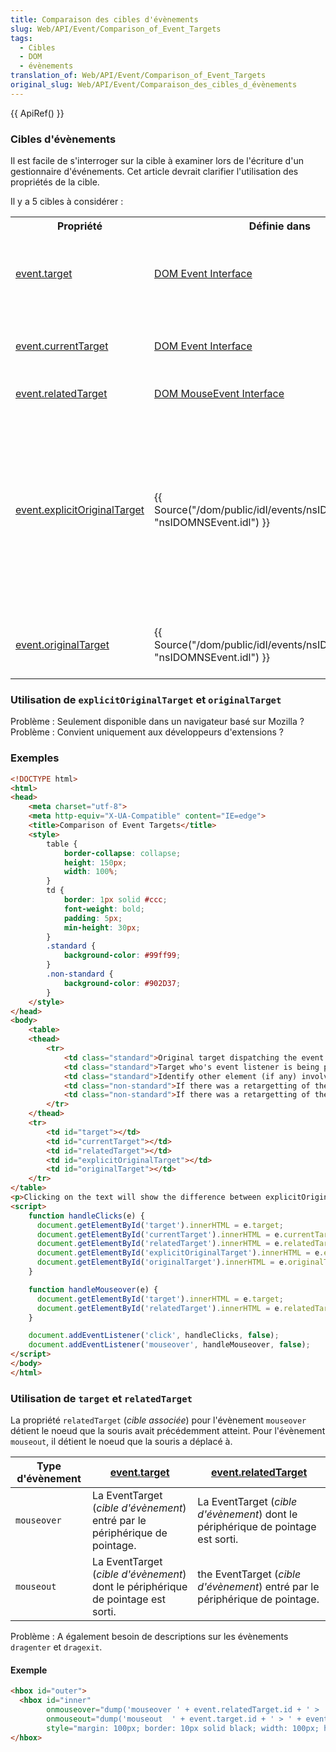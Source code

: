 ```yaml
---
title: Comparaison des cibles d'évènements
slug: Web/API/Event/Comparison_of_Event_Targets
tags:
  - Cibles
  - DOM
  - évènements
translation_of: Web/API/Event/Comparison_of_Event_Targets
original_slug: Web/API/Event/Comparaison_des_cibles_d_évènements
---
```

{{ ApiRef() }}

### Cibles d'évènements

Il est facile de s'interroger sur la cible à examiner lors de l'écriture d'un gestionnaire d'événements. Cet article devrait clarifier l'utilisation des propriétés de la cible.

Il y a 5 cibles à considérer :

<table class="standard-table">
  <tbody>
    <tr>
      <th>Propriété</th>
      <th>Définie dans</th>
      <th>Objectif</th>
    </tr>
    <tr>
      <td><a href="/en/DOM/event.target">event.target</a></td>
      <td>
        <a href="http://www.w3.org/TR/DOM-Level-2/events.html#Events-interface"
          >DOM Event Interface</a
        >
      </td>
      <td>
        <p>
          L'élément DOM sur le côté gauche de l'appel qui a déclenché cet
          événement, par exemple :
        </p>
        <pre class="eval"><em>element</em>.dispatchEvent(<em>event</em>)
</pre>
      </td>
    </tr>
    <tr>
      <td><a href="/en/DOM/event.currentTarget">event.currentTarget</a></td>
      <td>
        <a href="https://www.w3.org/TR/DOM-Level-2/events.html#Events-interface"
          >DOM Event Interface</a
        >
      </td>
      <td>
        La
        <a
          href="http://www.w3.org/TR/DOM-Level-2/events.html#Events-EventTarget"
          ><code>EventTarget</code></a
        >
        (<em>cible d'évènement</em>) que les
        <a
          href="http://www.w3.org/TR/DOM-Level-2/events.html#Events-EventListener"
          ><code>EventListeners</code></a
        >
        traitent actuellement. Au fur et à mesure de la capture et de la
        diffusion des évènements, cette valeur change.
      </td>
    </tr>
    <tr>
      <td><a href="/en/DOM/event.relatedTarget">event.relatedTarget</a></td>
      <td>
        <a href="http://www.w3.org/TR/DOM-Level-2/events.html#Events-MouseEvent"
          >DOM MouseEvent Interface</a
        >
      </td>
      <td>Identifie une cible secondaire pour l'évènement.</td>
    </tr>
    <tr>
      <td>
        <a href="/en/DOM/event.explicitOriginalTarget"
          >event.explicitOriginalTarget</a
        >
      </td>
      <td>
        {{ Source("/dom/public/idl/events/nsIDOMNSEvent.idl", "nsIDOMNSEvent.idl") }}
      </td>
      <td>
        {{ Non-standard_inline() }} Si l'évènement a été reciblé pour
        quelque raison autre que un passage de limite anonyme, il sera défini
        sur la cible avant le reciblage. Par exemple, les évènements de souris
        sont reciblés vers leur noeud parent quand ils surviennent sur des
        noeuds de texte ({{ Bug("185889") }}), et, dans ce cas,
        <code>.target</code> affichera le parent
        <code>.explicitOriginalTarget</code> et le noeud de texte.<br />Contrairement
        à <code>.originalTarget</code>,
        <code>.explicitOriginalTarget</code> n'aura jamais de contenu anonyme.
      </td>
    </tr>
    <tr>
      <td><a href="/en/DOM/event.originalTarget">event.originalTarget</a></td>
      <td>
        {{ Source("/dom/public/idl/events/nsIDOMNSEvent.idl", "nsIDOMNSEvent.idl") }}
      </td>
      <td>
        {{ Non-standard_inline() }} La cible originale de l'évènement,
        avant tout reciblage. Voir
        <a
          href="/en-US/docs/XBL/XBL_1.0_Reference/Anonymous_Content#Event_Flow_and_Targeting"
          >Anonymous Content#Event_Flow_and_Targeting</a
        >
        pour plus de détails.
      </td>
    </tr>
  </tbody>
</table>

### Utilisation de `explicitOriginalTarget` et `originalTarget`

Problème : Seulement disponible dans un navigateur basé sur Mozilla ? Problème : Convient uniquement aux développeurs d'extensions ?

### Exemples

```html
<!DOCTYPE html>
<html>
<head>
    <meta charset="utf-8">
    <meta http-equiv="X-UA-Compatible" content="IE=edge">
    <title>Comparison of Event Targets</title>
    <style>
        table {
            border-collapse: collapse;
            height: 150px;
            width: 100%;
        }
        td {
            border: 1px solid #ccc;
            font-weight: bold;
            padding: 5px;
            min-height: 30px;
        }
        .standard {
            background-color: #99ff99;
        }
        .non-standard {
            background-color: #902D37;
        }
    </style>
</head>
<body>
    <table>
    <thead>
        <tr>
            <td class="standard">Original target dispatching the event <small>event.target</small></td>
            <td class="standard">Target who's event listener is being processed <small>event.currentTarget</small></td>
            <td class="standard">Identify other element (if any) involved in the event <small>event.relatedTarget</small></td>
            <td class="non-standard">If there was a retargetting of the event for some reason <small> event.explicitOriginalTarget</small> contains the target before retargetting (never contains anonymous targets)</td>
            <td class="non-standard">If there was a retargetting of the event for some reason <small> event.originalTarget</small> contains the target before retargetting (may contain anonymous targets)</td>
        </tr>
    </thead>
    <tr>
        <td id="target"></td>
        <td id="currentTarget"></td>
        <td id="relatedTarget"></td>
        <td id="explicitOriginalTarget"></td>
        <td id="originalTarget"></td>
    </tr>
</table>
<p>Clicking on the text will show the difference between explicitOriginalTarget, originalTarget and target</p>
<script>
    function handleClicks(e) {
      document.getElementById('target').innerHTML = e.target;
      document.getElementById('currentTarget').innerHTML = e.currentTarget;
      document.getElementById('relatedTarget').innerHTML = e.relatedTarget;
      document.getElementById('explicitOriginalTarget').innerHTML = e.explicitOriginalTarget;
      document.getElementById('originalTarget').innerHTML = e.originalTarget;
    }

    function handleMouseover(e) {
      document.getElementById('target').innerHTML = e.target;
      document.getElementById('relatedTarget').innerHTML = e.relatedTarget;
    }

    document.addEventListener('click', handleClicks, false);
    document.addEventListener('mouseover', handleMouseover, false);
</script>
</body>
</html>
```

### Utilisation de `target` et `relatedTarget`

La propriété `relatedTarget` (_cible associée_) pour l'évènement `mouseover`  détient le noeud que la souris avait précédemment atteint. Pour l'évènement `mouseout`, il détient le noeud que la souris a déplacé à.

| Type d'évènement | [event.target](/en/DOM/event.target)                                             | [event.relatedTarget](/en/DOM/event.relatedTarget)                               |
| ---------------- | -------------------------------------------------------------------------------- | -------------------------------------------------------------------------------- |
| `mouseover`      | La EventTarget (_cible d'évènement_) entré par le périphérique de pointage.      | La EventTarget (_cible d'évènement_) dont le périphérique de pointage est sorti. |
| `mouseout`       | La EventTarget (_cible d'évènement_) dont le périphérique de pointage est sorti. | the EventTarget (_cible d'évènement_) entré par le périphérique de pointage.     |

Problème : A également besoin de descriptions sur les évènements `dragenter` et `dragexit`.

#### Exemple

```html
<hbox id="outer">
  <hbox id="inner"
        onmouseover="dump('mouseover ' + event.relatedTarget.id + ' > ' + event.target.id + '\n');"
        onmouseout="dump('mouseout  ' + event.target.id + ' > ' + event.relatedTarget.id + '\n');"
        style="margin: 100px; border: 10px solid black; width: 100px; height: 100px;" />
</hbox>
```
